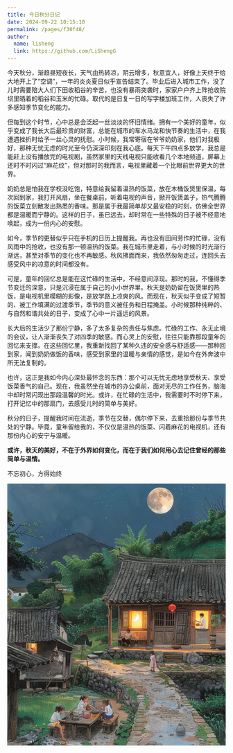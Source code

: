 ```yaml
---
title: 今日秋分日记
date: 2024-09-22 10:15:10
permalink: /pages/f30f48/
author: 
  name: lisheng
  link: https://github.com/LiShengG
---
```

今天秋分，渐趋昼短夜长，天气由热转凉，阴云增多，秋意宜人，好像上天终于给大地开上了“空调”，一年的炎炎夏日似乎宣告结束了。毕业后进入城市工作，没了儿时需要陪大人们下田收稻谷的辛苦，也没有暴雨突袭时，家家户户齐上阵抢收院坝里晒着的稻谷和玉米的忙碌。取代的是日复一日的写字楼加班工作，人丧失了许多感知季节变化的能力。

但每到这个时节，心中总是会泛起一丝淡淡的怀旧情绪。拥有一个美好的童年，似乎变成了我长大后最珍贵的财富，总能在城市的车水马龙和快节奏的生活中，在我遭遇挫折时给予一丝心灵的抚慰。小时候，我常寄宿在爷爷奶奶家，他们对我极好，那种无忧无虑的时光至今仍深深印刻在我心底。每天下午四点多放学，我总是能赶上没有播放完的电视剧，虽然家里的天线电视只能收看几个本地频道，屏幕上还时不时闪过“麻花纹”，但对那时的我而言，电视里藏着一个比眼前世界更大的世界。

奶奶总是怕我在学校没吃饱，特意给我留着温热的饭菜，放在木桶饭煲里保温，每次回到家，我打开风扇，坐在餐桌前，听着电视的声音，掀开饭煲盖子，热气腾腾的饭菜立刻散发出熟悉的香味。那是属于我最简单却又最安稳的时刻，仿佛全世界都是温暖而宁静的。这样的日子，虽已远去，却时常在一些特殊的日子被不经意地唤起，成为一份内心的安慰。

如今，季节的更替似乎只在手机的日历上提醒我。再也没有田间劳作的忙碌，没有风雨中的抢收，也没有那一顿温热的饭菜。我在城市里走着，与小时候的时光渐行渐远，甚至对季节的变化也不再敏感。秋风拂面而来，我依然匆匆走过，连回头去感受风中的凉意的时间都没有。

可是，童年的回忆总是能在这忙碌的生活中，不经意间浮现。那时的我，不懂得季节变迁的深意，只是沉浸在属于自己的小小世界里。秋天是奶奶留在饭煲里的热饭，是电视机里模糊的影像，是放学路上凉爽的风。而现在，秋天似乎变成了短暂的、被工作填满的过渡季节，季节的意义被任务和日程掩盖。小时候那种纯粹的、与自然和谐共处的日子，变成了心中一片遥远的风景。

长大后的生活少了那份宁静，多了太多复杂的责任与焦虑。忙碌的工作、永无止境的会议，让人渐渐丧失了对四季的敏感。而心灵上的安慰，往往只能靠那段童年的回忆来支撑。在这些回忆里，我重新找回了某种久违的安全感与舒适感——那种回到家，闻到奶奶做饭的香味，感受到家里的温暖与亲情的感觉，是如今在外奔波中所无法复制的。

也许，这正是我如今内心深处最怀念的东西：那个可以无忧无虑地享受秋天、享受饭菜香气的自己。现在，我虽然坐在城市的办公桌前，面对无尽的工作任务，脑海中却时常闪现出那段温馨的时光。或许，在忙碌的生活中，我需要时不时停下来，打开记忆中的那扇门，去感受儿时的简单与美好。

秋分的日子，提醒我时间在流逝，季节在交替，偶尔停下来，去重拾那份与季节共处的宁静。毕竟，童年留给我的，不仅仅是温热的饭菜、闪着麻花的电视机，还有那份内心的安宁与温暖。

**或许，秋天的美好，不在于外界如何变化，而在于我们如何用心去记住曾经的那些简单与温情。**

不忘初心，方得始终

![秋分](../../img/qiufen.png)